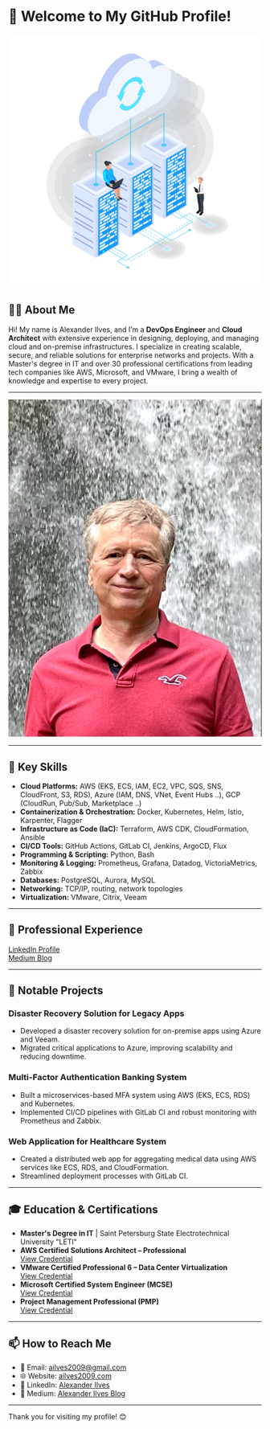 # 👋 Welcome to My GitHub Profile!

![Background](assets/background.jpg "Background Image")

## 🧑‍💻 About Me
Hi! My name is Alexander Ilves, and I’m a **DevOps Engineer** and **Cloud Architect** with extensive experience in designing, deploying, and managing cloud and on-premise infrastructures. I specialize in creating scalable, secure, and reliable solutions for enterprise networks and projects. With a Master's degree in IT and over 30 professional certifications from leading tech companies like AWS, Microsoft, and VMware, I bring a wealth of knowledge and expertise to every project.

---

![My Photo](assets/ailves2009.png "Alexander Ilves")

---

## 🌟 Key Skills
- **Cloud Platforms:** AWS (EKS, ECS, IAM, EC2, VPC, SQS, SNS, CloudFront, S3, RDS), Azure (IAM, DNS, VNet, Event Hubs ..), GCP (CloudRun, Pub/Sub, Marketplace ..)
- **Containerization & Orchestration:** Docker, Kubernetes, Helm, Istio, Karpenter, Flagger
- **Infrastructure as Code (IaC):** Terraform, AWS CDK, CloudFormation, Ansible
- **CI/CD Tools:** GitHub Actions, GitLab CI, Jenkins, ArgoCD, Flux
- **Programming & Scripting:** Python, Bash
- **Monitoring & Logging:** Prometheus, Grafana, Datadog, VictoriaMetrics, Zabbix
- **Databases:** PostgreSQL, Aurora, MySQL
- **Networking:** TCP/IP, routing, network topologies
- **Virtualization:** VMware, Citrix, Veeam

---

## 💼 Professional Experience
[LinkedIn Profile](https://www.linkedin.com/in/alexander-ilves-2009)  
[Medium Blog](https://alexanderilves.medium.com/)

---

## 📂 Notable Projects
### **Disaster Recovery Solution for Legacy Apps**  
- Developed a disaster recovery solution for on-premise apps using Azure and Veeam.  
- Migrated critical applications to Azure, improving scalability and reducing downtime.

### **Multi-Factor Authentication Banking System**  
- Built a microservices-based MFA system using AWS (EKS, ECS, RDS) and Kubernetes.  
- Implemented CI/CD pipelines with GitLab CI and robust monitoring with Prometheus and Zabbix.

### **Web Application for Healthcare System**  
- Created a distributed web app for aggregating medical data using AWS services like ECS, RDS, and CloudFormation.  
- Streamlined deployment processes with GitLab CI.

---

## 🎓 Education & Certifications
- **Master's Degree in IT** | Saint Petersburg State Electrotechnical University "LETI"  
- **AWS Certified Solutions Architect – Professional**  
  [View Credential](https://www.credly.com/badges/b338581c-6682-40b0-b38c-47862117039a)  
- **VMware Certified Professional 6 – Data Center Virtualization**  
  [View Credential](https://www.youracclaim.com/badges/a26b0293-f63c-4258-a0df-e00d2259d53b/linked_in_profile)  
- **Microsoft Certified System Engineer (MCSE)**  
  [View Credential](https://www.microsoft.com/ru-ru/learning/certification-overview.aspx)  
- **Project Management Professional (PMP)**  
  [View Credential](https://www.pmi.org/certifications/project-management-pmp)  

---

## 📫 How to Reach Me
- 📧 Email: [ailves2009@gmail.com](mailto:ailves2009@gmail.com)  
- 🌐 Website: [ailves2009.com](https://ailves2009.com/)  
- 💼 LinkedIn: [Alexander Ilves](https://www.linkedin.com/in/alexander-ilves-2009)  
- 📝 Medium: [Alexander Ilves Blog](https://alexanderilves.medium.com/)

---

Thank you for visiting my profile! 😊